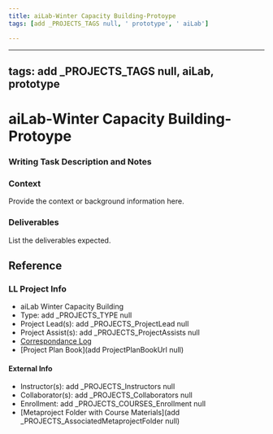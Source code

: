 ```yaml
---
title: aiLab-Winter Capacity Building-Protoype
tags: [add _PROJECTS_TAGS null, ' prototype', ' aiLab']

---
```


---
tags: add _PROJECTS_TAGS null, aiLab, prototype
---

# aiLab-Winter Capacity Building-Protoype

### Writing Task Description and Notes

### Context
Provide the context or background information here.

### Deliverables
List the deliverables expected.


## Reference
### LL Project Info
* aiLab Winter Capacity Building
* Type: add _PROJECTS_TYPE null
* Project Lead(s): add _PROJECTS_ProjectLead null
* Project Assist(s): add _PROJECTS_ProjectAssists null
* [Correspondance Log](https://drive.google.com/drive/folders/11TK5cYVg3rjV_OhjQ5WufJ748wYjF6Tb?usp=drive_link)
* [Project Plan Book](add ProjectPlanBookUrl null)

#### External Info
* Instructor(s): add _PROJECTS_Instructors null
* Collaborator(s): add _PROJECTS_Collaborators null
* Enrollment: add _PROJECTS_COURSES_Enrollment null
* [Metaproject Folder with Course Materials](add _PROJECTS_AssociatedMetaprojectFolder null)
